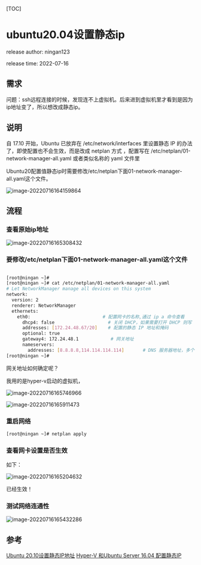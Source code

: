

[TOC]

# ubuntu20.04设置静态ip

release author: ningan123

release time: 2022-07-16



## 需求

问题：ssh远程连接的时候，发现连不上虚拟机。后来进到虚拟机里才看到是因为ip地址变了，所以想改成静态ip。





## 说明

自 17.10 开始，Ubuntu 已放弃在 /etc/network/interfaces 里设置静态 IP 的办法了，即使配置也不会生效，而是改成 netplan 方式 ，配置写在 /etc/netplan/01-network-manager-all.yaml 或者类似名称的 yaml 文件里

Ubuntu20配置值静态ip时需要修改/etc/netplan下面01-network-manager-all.yaml这个文件。

![image-20220716164159864](https://cdn.jsdelivr.net/gh/ningan123/PicGo_Images@main/img/image-20220716164159864.png)





## 流程

### 查看原始ip地址

![image-20220716165308432](https://cdn.jsdelivr.net/gh/ningan123/PicGo_Images@main/img/image-20220716165308432.png)







### 要修改/etc/netplan下面01-network-manager-all.yaml这个文件

```bash

[root@ningan ~]#
[root@ningan ~]# cat /etc/netplan/01-network-manager-all.yaml
# Let NetworkManager manage all devices on this system
network:
  version: 2
  renderer: NetworkManager
  ethernets:
    eth0:                           # 配置网卡的名称,通过 ip a 命令查看
      dhcp4: false                    # 关闭 DHCP，如果需要打开 DHCP 则写 true
      addresses: [172.24.48.67/20]    # 配置的静态 IP 地址和掩码
      optional: true
      gateway4: 172.24.48.1            # 网关地址
      nameservers:
        addresses: [8.8.8.8,114.114.114.114]       # DNS 服务器地址，多个 DNS 服务器地址需要用英文逗号分隔开
[root@ningan ~]#

```



网关地址如何确定呢？

我用的是hyper-v启动的虚拟机，

![image-20220716165746966](https://cdn.jsdelivr.net/gh/ningan123/PicGo_Images@main/img/image-20220716165746966.png)

![image-20220716165911473](https://cdn.jsdelivr.net/gh/ningan123/PicGo_Images@main/img/image-20220716165911473.png)







### 重启网络

```bash
[root@ningan ~]# netplan apply
```



### 查看网卡设置是否生效

如下：

![image-20220716165204632](https://cdn.jsdelivr.net/gh/ningan123/PicGo_Images@main/img/image-20220716165204632.png)

已经生效！





### 测试网络连通性

![image-20220716165432286](https://cdn.jsdelivr.net/gh/ningan123/PicGo_Images@main/img/image-20220716165432286.png)



## 参考

[Ubuntu 20.10设置静态IP地址](https://blog.csdn.net/weixin_56752399/article/details/115564741?utm_medium=distribute.pc_relevant.none-task-blog-2~default~baidujs_baidulandingword~default-1-115564741-blog-122279914.pc_relevant_sortByStrongTime&spm=1001.2101.3001.4242.2&utm_relevant_index=4)
[Hyper-V 和Ubuntu Server 16.04 配置静态IP](https://blog.csdn.net/vincent_duan/article/details/120145526)

